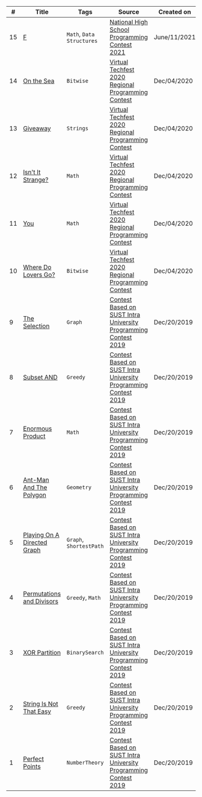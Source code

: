 | # | Title | Tags | Source | Created on |
|---| ----- | ---- | ------ | ------- |
| 15 | [F](https://toph.co/p/f)| `Math`, `Data Structures` | [National High School Programming Contest 2021](https://toph.co/c/national-high-school-2021-senior) | June/11/2021
| 14 | [On the Sea](https://toph.co/p/median-of-the-submasks)| `Bitwise` | [Virtual Techfest 2020 Regional Programming Contest](https://toph.co/c/virtual-techfest-2020-regional) | Dec/04/2020
| 13 | [Giveaway](https://toph.co/p/giveaway)| `Strings` | [Virtual Techfest 2020 Regional Programming Contest](https://toph.co/c/virtual-techfest-2020-regional) | Dec/04/2020
| 12 | [Isn't It Strange?](https://toph.co/p/on-the-sea)| `Math` | [Virtual Techfest 2020 Regional Programming Contest](https://toph.co/c/virtual-techfest-2020-regional) | Dec/04/2020
| 11 | [You](https://toph.co/p/abcdefgh)| `Math` | [Virtual Techfest 2020 Regional Programming Contest](https://toph.co/c/virtual-techfest-2020-regional) | Dec/04/2020
| 10 | [Where Do Lovers Go?](https://toph.co/p/cherry-and-bitwise-and)| `Bitwise` | [Virtual Techfest 2020 Regional Programming Contest](https://toph.co/c/virtual-techfest-2020-regional) | Dec/04/2020
| 9 | [The Selection](https://toph.co/p/the-selection)| `Graph` | [Contest Based on SUST Intra University Programming Contest 2019](https://toph.co/c/sust-intra-2019-r) | Dec/20/2019
| 8 | [Subset AND](https://toph.co/p/subset-and)| `Greedy` | [Contest Based on SUST Intra University Programming Contest 2019](https://toph.co/c/sust-intra-2019-r) | Dec/20/2019
| 7 | [Enormous Product](https://toph.co/p/enormous-product)| `Math` | [Contest Based on SUST Intra University Programming Contest 2019](https://toph.co/c/sust-intra-2019-r) | Dec/20/2019
| 6 | [Ant-Man And The Polygon](https://toph.co/p/ant-man-and-the-polygon)| `Geometry` | [Contest Based on SUST Intra University Programming Contest 2019](https://toph.co/c/sust-intra-2019-r) | Dec/20/2019
| 5 | [Playing On A Directed Graph](https://toph.co/p/playing-on-a-directed-graph)| `Graph`, `ShortestPath` | [Contest Based on SUST Intra University Programming Contest 2019](https://toph.co/c/sust-intra-2019-r) | Dec/20/2019
| 4 | [Permutations and Divisors](https://toph.co/p/permutations-and-divisors)| `Greedy`, `Math` | [Contest Based on SUST Intra University Programming Contest 2019](https://toph.co/c/sust-intra-2019-r) | Dec/20/2019
| 3 | [XOR Partition](https://toph.co/p/orxor)| `BinarySearch` | [Contest Based on SUST Intra University Programming Contest 2019](https://toph.co/c/sust-intra-2019-r) | Dec/20/2019
| 2 | [String Is Not That Easy](https://toph.co/p/infinite-string)| `Greedy` | [Contest Based on SUST Intra University Programming Contest 2019](https://toph.co/c/sust-intra-2019-r) | Dec/20/2019
| 1 | [Perfect Points](https://toph.co/p/perfect-points)| `NumberTheory` | [Contest Based on SUST Intra University Programming Contest 2019](https://toph.co/c/sust-intra-2019-r) | Dec/20/2019

